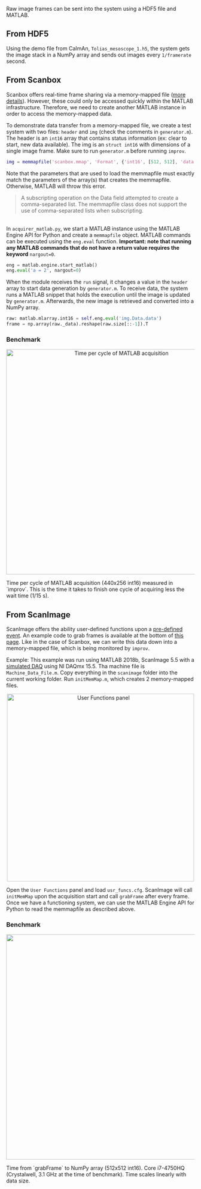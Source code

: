 Raw image frames can be sent into the system using a HDF5 file and MATLAB.

## From HDF5
Using the demo file from CaImAn, `Tolias_mesoscope_1.h5`, the system gets the image stack in a NumPy array and sends out images every `1/framerate` second.

## From Scanbox
Scanbox offers real-time frame sharing via a memory-mapped file ([more details](https://scanbox.org/2016/02/11/memory-mapped-data-sharing-for-real-time-processing/)). However, these could only be accessed quickly within the MATLAB infrastructure. Therefore, we need to create another MATLAB instance in order to access the memory-mapped data.

To demonstrate data transfer from a memory-mapped file, we create a test system with two files: `header` and `img` (check the comments in `generator.m`). The header is an `int16` array that contains status information (ex: clear to start, new data available). The img is an `struct int16` with dimensions of a single image frame. Make sure to run `generator.m` before running `improv`.

```matlab
img = memmapfile('scanbox.mmap', 'Format', {'int16', [512, 512], 'data'}, 'Writable', true);
```
Note that the parameters that are used to load the memmapfile must exactly match the parameters of the array(s) that creates the memmapfile. Otherwise, MATLAB will throw this error.
> A subscripting operation on the Data field attempted to create a comma-separated list. The memmapfile class does not support the use of comma-separated lists when subscripting.

\
In `acquirer_matlab.py`, we start a MATLAB instance using the MATLAB Engine API for Python and create a `memmapfile` object. MATLAB commands can be executed using the `eng.eval` function. **Important: note that running any MATLAB commands that do not have a return value requires the keyword** `nargout=0`.

```python
eng = matlab.engine.start_matlab()
eng.eval('a = 2', nargout=0)
```

When the module receives the `run` signal, it changes a value in the `header` array to start data generation by `generator.m`. To receive data, the system runs a MATLAB snippet that holds the execution until the image is updated by `generator.m`. Afterwards, the new image is retrieved and converted into a NumPy array.

```python
raw: matlab.mlarray.int16 = self.eng.eval('img.Data.data')
frame = np.array(raw._data).reshape(raw.size[::-1]).T
```
### Benchmark
<p align="center"><img width="600" alt="Time per cycle of MATLAB acquisition" src="https://user-images.githubusercontent.com/34997334/63043443-40a05080-be9a-11e9-9a68-82331616b30e.png"></p>
Time per cycle of MATLAB acquisition (440x256 int16) measured in `improv`. This is the time it takes to finish one cycle of acquiring less the wait time (1/15 s).

## From ScanImage
ScanImage offers the ability user-defined functions upon a [pre-defined event](http://scanimage.vidriotechnologies.com/display/SI2019/User+Functions). An example code to grab frames is available at the bottom of [this page](http://scanimage.vidriotechnologies.com/display/SI2019/ScanImage+API). Like in the case of Scanbox, we can write this data down into a memory-mapped file, which is being monitored by `improv`.

Example:
This example was run using MATLAB 2018b, ScanImage 5.5 with a [simulated DAQ](http://scanimage.vidriotechnologies.com/display/SI2019/How+to+Run+a+ScanImage+Simulation) using NI DAQmx 15.5. Tha machine file is `Machine_Data_File.m`. Copy everything in the `scanimage` folder into the current working folder. Run `initMemMap.m`, which creates 2 memory-mapped files.

<p align="center"><img width="500" alt="User Functions panel" src="https://user-images.githubusercontent.com/34997334/63535845-68b63200-c4e0-11e9-9e77-fd1970336761.png"></p>

Open the `User Functions` panel and load `usr_funcs.cfg`. ScanImage will call `initMemMap` upon the acquisition start and call `grabFrame` after every frame. Once we have a functioning system, we can use the MATLAB Engine API for Python to read the memmapfile as described above.

### Benchmark
<p align="center"><img width="600" alt="" src="https://user-images.githubusercontent.com/34997334/63537159-23473400-c4e3-11e9-8d13-7cdf1ab33c76.png"></p>
Time from `grabFrame` to NumPy array (512x512 int16). Core i7-4750HQ (Crystalwell, 3.1 GHz at the time of benchmark). Time scales linearly with data size.